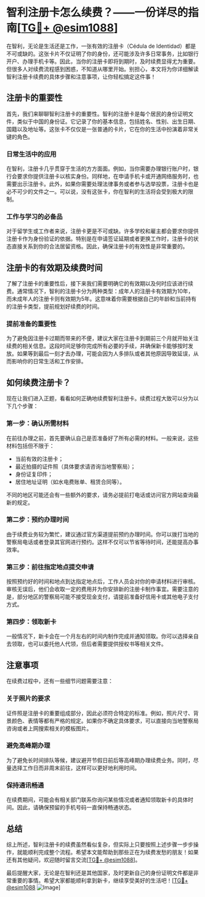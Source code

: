 # 智利注册卡怎么续费？——一份详尽的指南[[TG💪+ @esim1088](https://t.me/s/esim1088)]

在智利，无论是生活还是工作，一张有效的注册卡（Cédula de Identidad）都是不可或缺的。这张卡片不仅证明了你的身份，还可能涉及许多日常事务，比如银行开户、办理手机卡等。因此，当你的注册卡即将到期时，及时续费显得尤为重要。但很多人对续费流程感到困惑，不知道从哪里开始。别担心，本文将为你详细解读智利注册卡续费的具体步骤和注意事项，让你轻松搞定这件事！

## 注册卡的重要性

首先，我们来聊聊智利注册卡的重要性。智利的注册卡是每个居民的身份证明文件，类似于中国的身份证。它记录了你的基本信息，包括姓名、性别、出生日期、国籍以及地址等。这张卡不仅仅是一张普通的卡片，它在你的生活中扮演着非常关键的角色。

### 日常生活中的应用

在智利，注册卡几乎贯穿于生活的方方面面。例如，当你需要办理银行账户时，银行会要求你提供注册卡以核实身份。同样地，在申请手机卡或开通网络服务时，也需要出示注册卡。此外，如果你需要处理法律事务或者参与选举投票，注册卡也是必不可少的文件之一。可以说，没有这张卡，你在智利的生活将会受到极大的限制。

### 工作与学习的必备品

对于留学生或工作者来说，注册卡更是不可或缺。许多学校和雇主都会要求你提供注册卡作为身份验证的依据。特别是在申请签证延期或者更换工作时，注册卡的状态直接关系到你的合法居留资格。因此，确保注册卡的有效性是非常重要的。

## 注册卡的有效期及续费时间

了解了注册卡的重要性后，接下来我们需要明确它的有效期以及何时应该进行续费。通常情况下，智利的注册卡分为两种类型：成年人的注册卡有效期为10年，而未成年人的注册卡则有效期为5年。这意味着你需要根据自己的年龄和当前持有的注册卡类型，提前规划好续费的时间。

### 提前准备的重要性

为了避免因注册卡过期而带来的不便，建议大家在注册卡到期前三个月就开始关注续费的相关信息。这段时间足够你完成所有必要的手续，并确保新卡能够按时发放。如果等到最后一刻才去办理，可能会因为人多排队或者其他原因导致延误，从而影响你的日常生活和工作安排。

## 如何续费注册卡？

现在让我们进入正题，看看如何正确地续费智利注册卡。续费过程大致可以分为以下几个步骤：

### 第一步：确认所需材料

在前往办理之前，首先要确认自己是否准备好了所有必需的材料。一般来说，这些材料包括但不限于：

- 当前有效的注册卡；
- 最近拍摄的证件照（具体要求请咨询当地警察局）；
- 身份证复印件；
- 居住地址证明（如水电费账单、租赁合同等）。

不同的地区可能还会有一些额外的要求，请务必提前打电话或访问官方网站查询最新的规定。

### 第二步：预约办理时间

由于续费业务较为繁忙，建议通过官方渠道提前预约办理时间。你可以拨打当地的警察局电话或者登录其官网进行预约。这样不仅可以节省等待时间，还能提高办事效率。

### 第三步：前往指定地点提交申请

按照预约好的时间和地点到达指定地点后，工作人员会对你的申请材料进行审核。审核无误后，他们会收取一定的费用并为你安排新的注册卡制作事宜。需要注意的是，部分地区的警察局可能不接受现金支付，请提前准备好信用卡或其他电子支付方式。

### 第四步：领取新卡

一般情况下，新卡会在一个月左右的时间内制作完成并通知领取。你可以选择亲自去领取，也可以委托他人代领，但后者需要提供授权书等相关文件。

## 注意事项

在续费过程中，还有一些细节问题需要注意：

### 关于照片的要求

证件照是注册卡的重要组成部分，因此必须符合特定的标准。例如，照片尺寸、背景颜色、表情等都有严格的规定。如果你不确定具体要求，可以直接向当地警察局咨询或者上网搜索相关的模板图片。

### 避免高峰期办理

为了避免长时间排队等候，建议避开节假日前后等高峰期办理续费业务。同时，尽量选择工作日而非周末前往，这样可以更好地利用时间。

### 保持通讯畅通

在续费期间，可能会有相关部门联系你询问某些情况或者通知领取新卡的具体时间。因此，请确保预留的手机号码一直保持畅通状态。

## 总结

综上所述，智利注册卡的续费虽然看似复杂，但实际上只要按照上述步骤一步步操作，就能顺利完成整个流程。希望本文能帮助到那些正在为续费发愁的朋友！如果还有其他疑问，欢迎随时留言交流[[TG💪+ @esim1088](https://t.me/s/esim1088)]。

最后提醒大家，无论是在智利还是其他国家，及时更新自己的身份证明文件都是非常重要的事情。希望大家都能顺利拿到新卡，继续享受美好的生活吧！[[TG💪+ @esim1088](https://t.me/s/esim1088) ![Image](https://i.postimg.cc/4NQfJmqS/Snipaste-2025-05-13-00-14-12.png)]